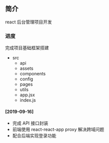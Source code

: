 ## 简介

react 后台管理项目开发

### 进度

完成项目基础框架搭建

- src
  - api
  - assets
  - components
  - config
  - pages
  - utils
  - app.jsx
  - index.js

#### [2019-09-16]

- 完成 API 接口封装
- 前端使用 react-react-app proxy 解决跨域问题
- 配合后端实现登录功能
